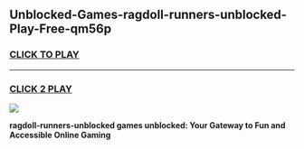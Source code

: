 
## Unblocked-Games-ragdoll-runners-unblocked-Play-Free-qm56p
<h3>
<a href="https://premium76.site?title=ragdoll-runners-unblocked&ref=19M">CLICK TO PLAY</a></h3>
<hr>

<h3>
<a href="https://premium76.site?title=ragdoll-runners-unblocked&ref=19M">CLICK 2 PLAY</a>
  
</h3>

<a href="https://premium76.site?title=ragdoll-runners-unblocked&ref=19M"><img src="https://clearcache.store/games.png"></a>


**ragdoll-runners-unblocked games unblocked: Your Gateway to Fun and Accessible Online Gaming**
